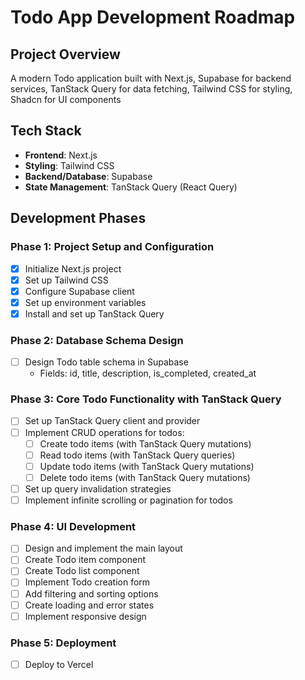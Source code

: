 # Todo App Development Roadmap

## Project Overview

A modern Todo application built with Next.js, Supabase for backend services, TanStack Query for data fetching, Tailwind CSS for styling, Shadcn for UI components

## Tech Stack

- **Frontend**: Next.js
- **Styling**: Tailwind CSS
- **Backend/Database**: Supabase
- **State Management**: TanStack Query (React Query)

## Development Phases

### Phase 1: Project Setup and Configuration

- [x] Initialize Next.js project
- [x] Set up Tailwind CSS
- [x] Configure Supabase client
- [x] Set up environment variables
- [x] Install and set up TanStack Query

### Phase 2: Database Schema Design

- [ ] Design Todo table schema in Supabase
  - Fields: id, title, description, is_completed, created_at

### Phase 3: Core Todo Functionality with TanStack Query

- [ ] Set up TanStack Query client and provider
- [ ] Implement CRUD operations for todos:
  - [ ] Create todo items (with TanStack Query mutations)
  - [ ] Read todo items (with TanStack Query queries)
  - [ ] Update todo items (with TanStack Query mutations)
  - [ ] Delete todo items (with TanStack Query mutations)
- [ ] Set up query invalidation strategies
- [ ] Implement infinite scrolling or pagination for todos

### Phase 4: UI Development

- [ ] Design and implement the main layout
- [ ] Create Todo item component
- [ ] Create Todo list component
- [ ] Implement Todo creation form
- [ ] Add filtering and sorting options
- [ ] Create loading and error states
- [ ] Implement responsive design

### Phase 5: Deployment

- [ ] Deploy to Vercel


